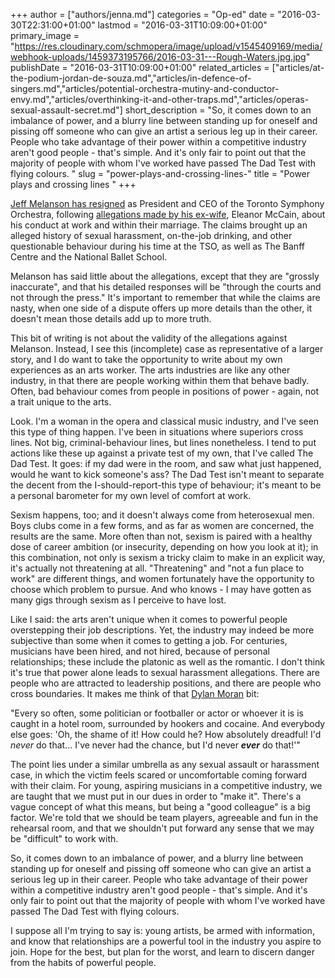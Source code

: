 +++
author = ["authors/jenna.md"]
categories = "Op-ed"
date = "2016-03-30T22:31:00+01:00"
lastmod = "2016-03-31T10:09:00+01:00"
primary_image = "https://res.cloudinary.com/schmopera/image/upload/v1545409169/media/webhook-uploads/1459373195766/2016-03-31---Rough-Waters.jpg.jpg"
publishDate = "2016-03-31T10:09:00+01:00"
related_articles = ["articles/at-the-podium-jordan-de-souza.md","articles/in-defence-of-singers.md","articles/potential-orchestra-mutiny-and-conductor-envy.md","articles/overthinking-it-and-other-traps.md","articles/operas-sexual-assault-secret.md"]
short_description = "So, it comes down to an imbalance of power, and a blurry line between standing up for oneself and pissing off someone who can give an artist a serious leg up in their career. People who take advantage of their power within a competitive industry aren&#039;t good people - that&#039;s simple. And it&#039;s only fair to point out that the majority of people with whom I&#039;ve worked have passed The Dad Test with flying colours. "
slug = "power-plays-and-crossing-lines-"
title = "Power plays and crossing lines "
+++

[Jeff Melanson has resigned](http://www.theglobeandmail.com/arts/music/toronto-symphony-orchestra-president-and-ceo-jeff-melanson-resigns/article29431208/) as President and CEO of the Toronto Symphony Orchestra, following [allegations made by his ex-wife](http://www.theglobeandmail.com/news/national/mccain-and-melanson-an-arts-world-marriage-unravels/article29204852/), Eleanor McCain, about his conduct at work and within their marriage. The claims brought up an alleged history of sexual harassment, on-the-job drinking, and other questionable behaviour during his time at the TSO, as well as The Banff Centre and the National Ballet School. 

Melanson has said little about the allegations, except that they are "grossly inaccurate", and that his detailed responses will be "through the courts and not through the press." It's important to remember that while the claims are nasty, when one side of a dispute offers up more details than the other, it doesn't mean those details add up to more truth. 

This bit of writing is not about the validity of the allegations against Melanson.  Instead, I see this (incomplete) case as representative of a larger story, and I do want to take the opportunity to write about my own experiences as an arts worker. The arts industries are like any other industry, in that there are people working within them that behave badly. Often, bad behaviour comes from people in positions of power - again, not a trait unique to the arts. 

Look. I'm a woman in the opera and classical music industry, and I've seen this type of thing happen. I've been in situations where superiors cross lines. Not big, criminal-behaviour lines, but lines nonetheless. I tend to put actions like these up against a private test of my own, that I've called The Dad Test. It goes: if my dad were in the room, and saw what just happened, would he want to kick someone's ass? The Dad Test isn't meant to separate the decent from the I-should-report-this type of behaviour; it's meant to be a personal barometer for my own level of comfort at work.

Sexism happens, too; and it doesn't always come from heterosexual men. Boys clubs come in a few forms, and as far as women are concerned, the results are the same. More often than not, sexism is paired with a healthy dose of career ambition (or insecurity, depending on how you look at it); in this combination, not only is sexism a tricky claim to make in an explicit way, it's actually not threatening at all. "Threatening" and "not a fun place to work" are different things, and women fortunately have the opportunity to choose which problem to pursue. And who knows - I may have gotten as many gigs through sexism as I perceive to have lost.

Like I said: the arts aren't unique when it comes to powerful people overstepping their job descriptions. Yet, the industry may indeed be more subjective than some when it comes to getting a job. For centuries, musicians have been hired, and not hired, because of personal relationships; these include the platonic as well as the romantic. I don't think it's true that power alone leads to sexual harassment allegations. There are people who are attracted to leadership positions, and there are people who cross boundaries. It makes me think of that [Dylan Moran](https://youtu.be/lpkiIaFv5As) bit:

"Every so often, some politician or footballer or actor or whoever it is is caught in a hotel room, surrounded by hookers and cocaine. And everybody else goes: 'Oh, the shame of it! How could he? How absolutely dreadful! I'd *never* do that... I've never had the chance, but I'd never ***ever*** do that!'"

The point lies under a similar umbrella as any sexual assault or harassment case, in which the victim feels scared or uncomfortable coming forward with their claim. For young, aspiring musicians in a competitive industry, we are taught that we must put in our dues in order to "make it". There's a vague concept of what this means, but being a "good colleague" is a big factor. We're told that we should be team players, agreeable and fun in the rehearsal room, and that we shouldn't put forward any sense that we may be "difficult" to work with. 

So, it comes down to an imbalance of power, and a blurry line between standing up for oneself and pissing off someone who can give an artist a serious leg up in their career. People who take advantage of their power within a competitive industry aren't good people - that's simple. And it's only fair to point out that the majority of people with whom I've worked have passed The Dad Test with flying colours. 

I suppose all I'm trying to say is: young artists, be armed with information, and know that relationships are a powerful tool in the industry you aspire to join. Hope for the best, but plan for the worst, and learn to discern danger from the habits of powerful people.
